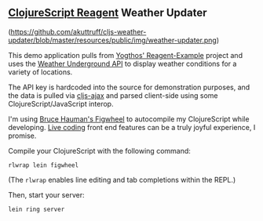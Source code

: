 [ClojureScript Reagent](https://reagent-project.github.io/) Weather Updater
----------------------------------------

(https://github.com/akuttruff/cljs-weather-updater/blob/master/resources/public/img/weather-updater.png)


This demo application pulls from [Yogthos' Reagent-Example](https://github.com/yogthos/reagent-example) project and uses the [Weather Underground API](http://www.wunderground.com/weather/api/) to display weather conditions for a variety of locations.

The API key is hardcoded into the source for demonstration purposes, and the data is pulled via [cljs-ajax](https://github.com/JulianBirch/cljs-ajax) and parsed client-side using some ClojureScript/JavaScript interop.

I'm using [Bruce Hauman's Figwheel](https://github.com/bhauman/lein-figwheel) to autocompile my ClojureScript while developing. [Live coding](https://www.youtube.com/watch?v=j-kj2qwJa_E) front end features can be a truly joyful experience, I promise.

Compile your ClojureScript with the following command:

```
rlwrap lein figwheel
```
(The `rlwrap` enables line editing and tab completions within the REPL.)

Then, start your server:

```
lein ring server
```